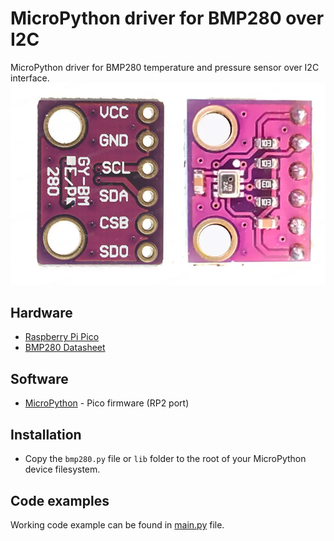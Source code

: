 # MicroPython driver for BMP280 over I2C

MicroPython driver for BMP280 temperature and pressure sensor over I2C interface.
![BMP280](docs/img/bmp280-pinout.webp)

## Hardware

-   [Raspberry Pi Pico](https://www.raspberrypi.com/products/raspberry-pi-pico/)
-   [BMP280 Datasheet](docs/bst-bmp280-ds001.pdf)

## Software

-   [MicroPython](https://micropython.org/download/RPI_PICO/) - Pico firmware (RP2 port)

## Installation

-   Copy the `bmp280.py` file or `lib` folder to the root of your MicroPython device filesystem.

## Code examples

Working code example can be found in [main.py](main.py) file.
